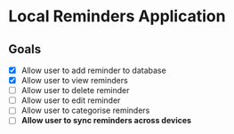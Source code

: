 # Local Reminders Application

## Goals
- [x] Allow user to add reminder to database
- [x] Allow user to view reminders
- [ ] Allow user to delete reminder
- [ ] Allow user to edit reminder
- [ ] Allow user to categorise reminders
- [ ] **Allow user to sync reminders across devices**
